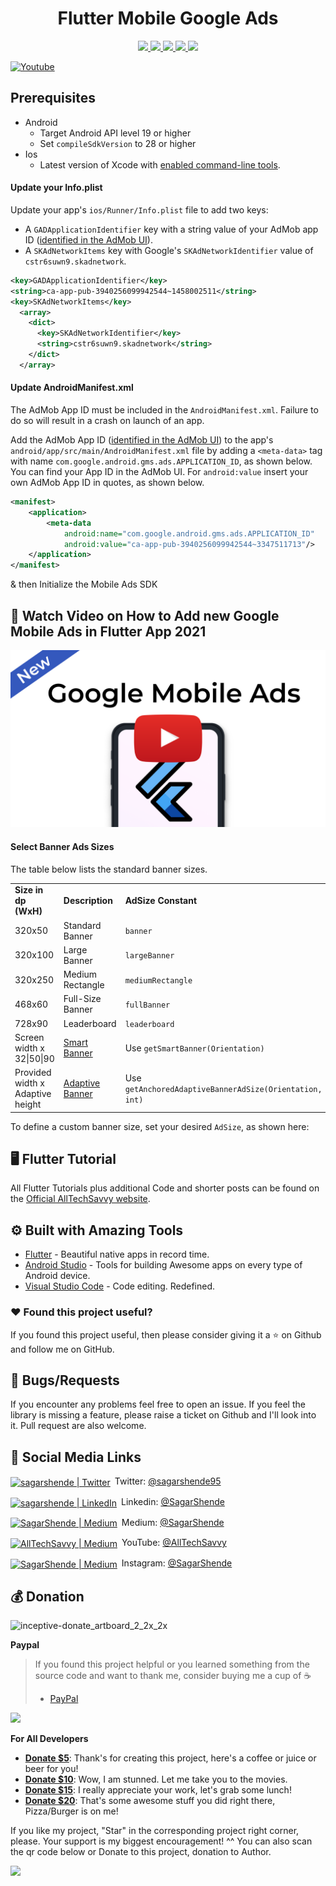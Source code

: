 <h1 align="center">Flutter Mobile Google Ads </h1>

</h1>
<p align="center">
   <a href="https://github.com/sagarshende23">
    <img src="https://img.shields.io/badge/Github-Sagar Shende-black.svg?style=for-the-badge">
  </a>
  <a href="https://github.com/sagarshende23/reflectly-like-loginpage-flutter/stargazers">
    <img src="https://img.shields.io/github/stars/sagarshende23/flutter_google_ads.svg?style=for-the-badge">
  </a>
  <a href="https://play.google.com/store/apps/details?id=com.alltechsavvy.calculator">
    <img src="https://img.shields.io/badge/Google-PlayStore-green.svg?style=for-the-badge">
  </a>
   <a href="https://www.youtube.com/channel/UCEW4YMELtVeLjcpAzevNabg">
    <img src="https://img.shields.io/badge/YouTube-AllTechSavvy-red.svg?style=for-the-badge">
  </a>
 <a href="https://github.com/sagarshende23/flutter_google_ads">
    <img src="https://img.shields.io/badge/Open-Source-green.svg?style=for-the-badge">
  </a>  
   
 
</p>

[![Youtube](https://raw.githubusercontent.com/sagarshende23/shared_preference_flutter/master/Subscribe.png)](https://www.youtube.com/channel/UCEW4YMELtVeLjcpAzevNabg?sub_confirmation=1)




## Prerequisites


*   Android
    *   Target Android API level 19 or higher
    *   Set `compileSdkVersion` to 28 or higher
*   Ios
    *   Latest version of Xcode with [enabled command-line tools](https://flutter.dev/docs/get-started/install/macos#install-xcode).


#### Update your Info.plist

Update your app's `ios/Runner/Info.plist` file to add two keys:

* A `GADApplicationIdentifier` key with a string value of your AdMob app ID ([identified in the AdMob UI](https://support.google.com/admob/answer/7356431)).
* A `SKAdNetworkItems` key with Google's `SKAdNetworkIdentifier` value of `cstr6suwn9.skadnetwork`.

```xml
<key>GADApplicationIdentifier</key>
<string>ca-app-pub-3940256099942544~1458002511</string>
<key>SKAdNetworkItems</key>
  <array>
    <dict>
      <key>SKAdNetworkIdentifier</key>
      <string>cstr6suwn9.skadnetwork</string>
    </dict>
  </array>
```

#### Update AndroidManifest.xml

The AdMob App ID must be included in the `AndroidManifest.xml`. Failure to do so will result in a crash on launch of an app.

Add the AdMob App ID ([identified in the AdMob UI](https://support.google.com/admob/answer/7356431)) to the app's `android/app/src/main/AndroidManifest.xml` file by adding a `<meta-data>` tag with name `com.google.android.gms.ads.APPLICATION_ID`, as shown below. You can find your App ID in the AdMob UI. For `android:value` insert your own AdMob App ID in quotes, as shown below.


```xml
<manifest>
    <application>
        <meta-data
            android:name="com.google.android.gms.ads.APPLICATION_ID"
            android:value="ca-app-pub-3940256099942544~3347511713"/>
    </application>
</manifest>
```


& then Initialize the Mobile Ads SDK

## 📱 Watch Video on How to Add new Google Mobile Ads in Flutter App 2021 #

[![Youtube](https://raw.githubusercontent.com/sagarshende23/flutter_google_ads/master/flutter_ads%20_2021.png)](https://www.youtube.com/channel/UCEW4YMELtVeLjcpAzevNabg?sub_confirmation=1)

####  Select Banner Ads Sizes

The table below lists the standard banner sizes.

<table>
  <tr>
   <td><strong>Size in dp (WxH)</strong>
   </td>
   <td><strong>Description</strong>
   </td>
   <td><strong>AdSize Constant</strong>
   </td>
  </tr>
  <tr>
   <td>320x50
   </td>
   <td>Standard Banner
   </td>
   <td><code>banner</code>
   </td>
  </tr>
  <tr>
   <td>320x100
   </td>
   <td>Large Banner
   </td>
   <td><code>largeBanner</code>
   </td>
  </tr>
  <tr>
   <td>320x250
   </td>
   <td>Medium Rectangle
   </td>
   <td><code>mediumRectangle</code>
   </td>
  </tr>
  <tr>
   <td>468x60
   </td>
   <td>Full-Size Banner
   </td>
   <td><code>fullBanner</code>
   </td>
  </tr>
  <tr>
   <td>728x90
   </td>
   <td>Leaderboard
   </td>
   <td><code>leaderboard</code>
   </td>
  </tr>
  <tr>
   <td>Screen width x 32|50|90
   </td>
   <td><a href="https://developers.google.com/admob/android/banner/smart">Smart Banner</a>
   </td>
   <td>Use <code>getSmartBanner(Orientation)</code>
   </td>
  </tr>
  <tr>
   <td>Provided width x Adaptive height</td>
   <td><a href="https://developers.google.com/admob/android/banner/adaptive">Adaptive Banner</a></td>
   <td>Use <code>getAnchoredAdaptiveBannerAdSize(Orientation, int)</code></td>
  </tr>
</table>


To define a custom banner size, set your desired `AdSize`, as shown here:


## 🖥 Flutter Tutorial
All Flutter Tutorials plus additional Code and shorter posts can be found on the [Official AllTechSavvy website](https://www.alltechsavvy.com/). 

## ⚙️ Built with Amazing Tools
* [Flutter](https://flutter.dev/) - Beautiful native apps in record time.
* [Android Studio](https://developer.android.com/studio/index.html/) - Tools for building Awesome apps on every type of Android device.
* [Visual Studio Code](https://code.visualstudio.com/) - Code editing. Redefined.


### :heart: Found this project useful?

If you found this project useful, then please consider giving it a :star: on Github and follow me on GitHub.


## 🐞 Bugs/Requests #
If you encounter any problems feel free to open an issue. If you feel the library is missing a feature, please raise a ticket on Github and I'll look into it. Pull request are also welcome.


## 🎉 Social Media Links


[<img align="center" alt="sagarshende | Twitter" width="40" src="https://image.flaticon.com/icons/svg/174/174876.svg" />](https://twitter.com/intent/follow?original_referer=https%3A%2F%2Fgithub.com%2Fsagarshende95&screen_name=SagarShende95)&ensp;Twitter: [@sagarshende95](https://twitter.com/intent/follow?original_referer=https%3A%2F%2Fgithub.com%2Fsagarshende95&screen_name=SagarShende95)

[<img align="center" alt="sagarshende | LinkedIn" width="40" src="https://image.flaticon.com/icons/svg/174/174857.svg" />](https://linkedin.com/in/sagarshende "Linkedin Sagar Shende")&ensp;Linkedin: [@SagarShende](https://linkedin.com/in/sagarshende "Linkedin Sagar Shende")

[<img align="center" alt="SagarShende | Medium" width="40" src="https://image.flaticon.com/icons/svg/174/174858.svg" />](https://medium.com/@SagarShende "Medium Sagar Shende")&ensp;Medium: [@SagarShende](https://medium.com/@SagarShende "Medium Sagar Shende")

[<img align="center" alt="AllTechSavvy | Medium" width="50" src="https://image.flaticon.com/icons/svg/733/733590.svg" />](https://www.youtube.com/alltechsavvy "YouTube AllTechSavvy")&ensp;YouTube:  [@AllTechSavvy](https://www.youtube.com/alltechsavvy "AllTechSavvy AllTechSavvy")

[<img align="center" alt="SagarShende | Medium" width="40" src="https://image.flaticon.com/icons/svg/1409/1409946.svg" />](https://www.instagram.com/sagarshende95 "Instagram Sagar Shende")&ensp;Instagram: [@SagarShende](https://www.instagram.com/sagarshende95/ "Medium Sagar Shende")



## 💰 Donation

<img width="400" alt="inceptive-donate_artboard_2_2x_2x" src="https://user-images.githubusercontent.com/43273993/64881998-ca9a2f80-d679-11e9-98ec-e4f0d5470dbd.png">

**Paypal**

> If you found this project helpful or you learned something from the source code and want to thank me, consider buying me a cup of :coffee:
>
> - [PayPal](https://www.paypal.me/alltechsavvy/)

<p align="center">
   
[<img src="https://i.imgur.com/1Xiu9b4.png" />](https://www.paypal.me/alltechsavvy/)

</p>

**For All Developers**
* **[Donate $5](https://www.paypal.me/alltechsavvy/USD5)**: Thank's for creating this project, here's a coffee or juice or beer for you!
* **[Donate $10](https://www.paypal.me/alltechsavvy/USD10)**: Wow, I am stunned. Let me take you to the movies.
* **[Donate $15](https://www.paypal.me/alltechsavvy/USD15)**: I really appreciate your work, let's grab some lunch!
* **[Donate $20](https://www.paypal.me/alltechsavvy/USD20)**: That's some awesome stuff you did right there, Pizza/Burger is on me!


If you like my project, "Star" in the corresponding project right corner, please. Your support is my biggest encouragement! ^^ You can also scan the qr code below or Donate to this project, donation to Author.

<img src="https://github.com/sagarshende23/Simple_calculator_flutter/blob/master/Donation%20Page.jpg">


